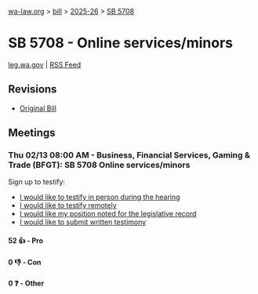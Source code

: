 [wa-law.org](/) > [bill](/bill/) > [2025-26](/bill/2025-26/) > [SB 5708](/bill/2025-26/sb/5708/)

# SB 5708 - Online services/minors
[leg.wa.gov](https://app.leg.wa.gov/billsummary?BillNumber=5708&Year=2025&Initiative=false) | [RSS Feed](./rss.xml)

## Revisions
* [Original Bill](1/)

## Meetings
### Thu 02/13 08:00 AM - Business, Financial Services, Gaming & Trade (BFGT): SB 5708 Online services/minors
Sign up to testify:
* [I would like to testify in person during the hearing](https://app.leg.wa.gov/csi/Testifier/Add?chamber=House&mId=32754&aId=163821&caId=25773&tId=1)
* [I would like to testify remotely](https://app.leg.wa.gov/csi/Testifier/Add?chamber=House&mId=32754&aId=163821&caId=25773&tId=2)
* [I would like my position noted for the legislative record](https://app.leg.wa.gov/csi/Testifier/Add?chamber=House&mId=32754&aId=163821&caId=25773&tId=3)
* [I would like to submit written testimony](https://app.leg.wa.gov/csi/Testifier/Add?chamber=House&mId=32754&aId=163821&caId=25773&tId=4)

#### 52 👍 - Pro

#### 0 👎 - Con

#### 0 ❓ - Other
